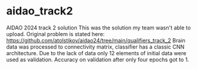# aidao_track2
AIDAO 2024 track 2 solution
This was the solution my team wasn't able to upload.
Original problem is stated here: https://github.com/atolstikov/aidao24/tree/main/qualifiers_track_2
Brain data was processed to connectivity matrix, classifier has a classic CNN architecture.
Due to the lack of data only 12 elements of initial data were used as validation. Accuracy on validation after only four epochs got to 1.
